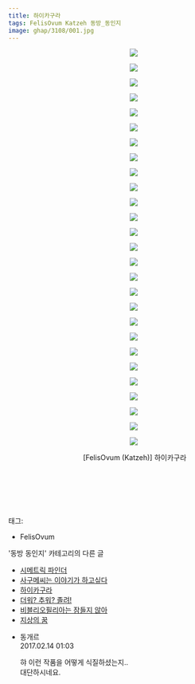 ```yaml
---
title: 하이카구라
tags: FelisOvum Katzeh 동방_동인지
image: ghap/3108/001.jpg
---
```

<div class="article">
<p style="text-align: center; clear: none; float: none;"><img src="{{ site.nasurl }}/ghap/3108/001.jpg"/></p>
<p style="text-align: center; clear: none; float: none;"><img src="{{ site.nasurl }}/ghap/3108/002.jpg"/></p>
<p style="text-align: center; clear: none; float: none;"><img src="{{ site.nasurl }}/ghap/3108/003.jpg"/></p>
<p style="text-align: center; clear: none; float: none;"><img src="{{ site.nasurl }}/ghap/3108/004.jpg"/></p>
<p style="text-align: center; clear: none; float: none;"><img src="{{ site.nasurl }}/ghap/3108/005.jpg"/></p>
<p style="text-align: center; clear: none; float: none;"><img src="{{ site.nasurl }}/ghap/3108/006.jpg"/></p>
<p style="text-align: center; clear: none; float: none;"><img src="{{ site.nasurl }}/ghap/3108/007.jpg"/></p>
<p style="text-align: center; clear: none; float: none;"><img src="{{ site.nasurl }}/ghap/3108/008.jpg"/></p>
<p style="text-align: center; clear: none; float: none;"><img src="{{ site.nasurl }}/ghap/3108/009.jpg"/></p>
<p style="text-align: center; clear: none; float: none;"><img src="{{ site.nasurl }}/ghap/3108/010.jpg"/></p>
<p style="text-align: center; clear: none; float: none;"><img src="{{ site.nasurl }}/ghap/3108/011.jpg"/></p>
<p style="text-align: center; clear: none; float: none;"><img src="{{ site.nasurl }}/ghap/3108/012.jpg"/></p>
<p style="text-align: center; clear: none; float: none;"><img src="{{ site.nasurl }}/ghap/3108/013.jpg"/></p>
<p style="text-align: center; clear: none; float: none;"><img src="{{ site.nasurl }}/ghap/3108/014.jpg"/></p>
<p style="text-align: center; clear: none; float: none;"><img src="{{ site.nasurl }}/ghap/3108/015.jpg"/></p>
<p style="text-align: center; clear: none; float: none;"><img src="{{ site.nasurl }}/ghap/3108/016.jpg"/></p>
<p style="text-align: center; clear: none; float: none;"><img src="{{ site.nasurl }}/ghap/3108/017.jpg"/></p>
<p style="text-align: center; clear: none; float: none;"><img src="{{ site.nasurl }}/ghap/3108/018.jpg"/></p>
<p style="text-align: center; clear: none; float: none;"><img src="{{ site.nasurl }}/ghap/3108/019.jpg"/></p>
<p style="text-align: center; clear: none; float: none;"><img src="{{ site.nasurl }}/ghap/3108/020.jpg"/></p>
<p style="text-align: center; clear: none; float: none;"><img src="{{ site.nasurl }}/ghap/3108/021.jpg"/></p>
<p style="text-align: center; clear: none; float: none;"><img src="{{ site.nasurl }}/ghap/3108/022.jpg"/></p>
<p style="text-align: center; clear: none; float: none;"><img src="{{ site.nasurl }}/ghap/3108/023.jpg"/></p>
<p style="text-align: center; clear: none; float: none;"><img src="{{ site.nasurl }}/ghap/3108/024.jpg"/></p>
<p style="text-align: center; clear: none; float: none;"><img src="{{ site.nasurl }}/ghap/3108/025.jpg"/></p>
<p style="text-align: center; clear: none; float: none;"><img src="{{ site.nasurl }}/ghap/3108/026.jpg"/></p>
<p style="text-align: center; clear: none; float: none;"><img src="{{ site.nasurl }}/ghap/3108/027.jpg"/></p>
<p style="text-align: center; clear: none; float: none;"> [FelisOvum (Katzeh)] 하이카구라</p>
<p style="text-align: center; clear: none; float: none;"><br/></p>
<p style="text-align: center; clear: none; float: none;"><br/></p>
<p style="text-align: center; clear: none; float: none;"></p>
<p style="text-align: center; clear: none; float: none;"></p>
<p style="text-align: center; clear: none; float: none;"></p>
<p style="text-align: center; clear: none; float: none;"></p>
<p style="text-align: center; clear: none; float: none;"></p>
<p style="text-align: center; clear: none; float: none;"></p>
<p style="text-align: center; clear: none; float: none;"></p>
<p style="text-align: center; clear: none; float: none;"></p>
<p style="text-align: center; clear: none; float: none;"></p>
<p style="text-align: center; clear: none; float: none;"></p>
<p style="text-align: center; clear: none; float: none;"></p>
<p style="text-align: center; clear: none; float: none;"></p>
<p style="text-align: center; clear: none; float: none;"></p>
<p style="text-align: center; clear: none; float: none;"></p>
<p style="text-align: center; clear: none; float: none;"></p>
<p style="text-align: center; clear: none; float: none;"></p>
<p style="text-align: center; clear: none; float: none;"></p>
<p style="text-align: center; clear: none; float: none;"></p>
<p style="text-align: center; clear: none; float: none;"></p>
<p style="text-align: center; clear: none; float: none;"></p>
<p style="text-align: center; clear: none; float: none;"></p>
<p style="text-align: center; clear: none; float: none;"></p>
<p style="text-align: center; clear: none; float: none;"></p>
<p style="text-align: center; clear: none; float: none;"></p>
<p style="text-align: center; clear: none; float: none;"></p>
<p><br/></p>
</div><div class="tagTrail">
<p>태그: </p>
<ul>
<li>FelisOvum</li>
</ul>
</div><div class="another">
<p>'동방 동인지' 카테고리의 다른 글</p>
<ul>
<li><a href="/2017-01-12-ghap_3111">시메트릭 파인더</a></li>
<li><a href="/2017-01-12-ghap_3109">사구메씨는 이야기가 하고싶다</a></li>
<li><a href="/2017-01-12-ghap_3108">하이카구라</a></li>
<li><a href="/2017-01-11-ghap_3107">더워? 추워? 졸려!</a></li>
<li><a href="/2017-01-11-ghap_3106">비블리오필리아는 잠들지 않아</a></li>
<li><a href="/2017-01-11-ghap_3105">지상의 꿈</a></li>
</ul>
</div><div class="cb_module cb_fluid">
<div class="cb_wrt cb_profile">
<div class="comment">
<ul>
<li class="cb_thumb_off" id="comment14914697">
<div class="cb_comment_area">
<div class="cb_info_area">
<div class="cb_section">
<span class="cb_nick_name">동개르</span>
</div>
<div class="cb_section">
<span class="cb_date">2017.02.14 01:03 </span>
</div>
</div>
<div class="cb_dsc_comment">
<p class="cb_dsc">
											햐 이런 작품을 어떻게 식질하셨는지..<br/>
대단하시네요.
										</p>
</div>
</div></li>
</ul>
</div>
</div><!-- commentList close -->
</div>